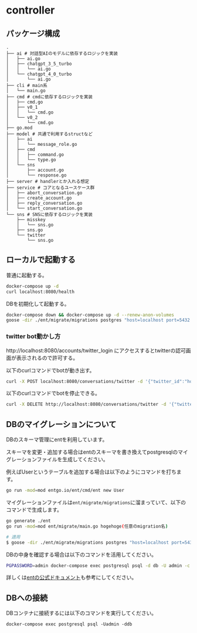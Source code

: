 # controller

## パッケージ構成

```
.
├── ai # 対話型AIのモデルに依存するロジックを実装
│   ├── ai.go
│   ├── chatgpt_3_5_turbo
│   │   └── ai.go
│   └── chatgpt_4_0_turbo
│       └── ai.go
├── cli # main系
│   └── main.go
├── cmd # cmdに依存するロジックを実装
│   ├── cmd.go
│   ├── v0_1
│   │   └── cmd.go
│   └── v0_2
│       └── cmd.go
├── go.mod
├── model # 共通で利用するstructなど
│   ├── ai 
│   │   └── message_role.go
│   ├── cmd
│   │   ├── command.go
│   │   └── type.go
│   └── sns
│       ├── account.go
│       └── response.go
├── server # handlerとか入れる想定
├── service # コアとなるユースケース群
│   ├── abort_conversation.go
│   ├── create_account.go
│   ├── reply_conversation.go
│   └── start_conversation.go
└── sns # SNSに依存するロジックを実装
    ├── misskey
    │   └── sns.go
    ├── sns.go
    └── twitter
        └── sns.go
```

## ローカルで起動する

普通に起動する。

```sh
docker-compose up -d
curl localhost:8080/health
```

DBを初期化して起動する。

```sh
docker-compose down && docker-compose up -d --renew-anon-volumes
goose -dir ./ent/migrate/migrations postgres "host=localhost port=5432 user=admin password=admin dbname=db sslmode=disable" up # tableを初期化
```

### twitter bot動かし方

http://localhost:8080/accounts/twitter_login にアクセスするとtwitterの認可画面が表示されるので許可する。

以下のcurlコマンドでbotが動き出す。

```sh
curl -X POST localhost:8080/conversations/twitter -d '{"twitter_id":"hoge","ai_model":"gpt-3.5-turbo","cmd_version":"v0.1"}'
```

以下のcurlコマンドでbotを停止できる。

```sh
curl -X DELETE http://localhost:8080/conversations/twitter -d '{"twitter_id":"hoge"}'
```



## DBのマイグレーションについて

DBのスキーマ管理にentを利用しています。

スキーマを変更・追加する場合はentのスキーマを書き換えてpostgresqlのマイグレーションファイルを生成してください。

例えばUserというテーブルを追加する場合は以下のようにコマンドを打ちます。
```sh
go run -mod=mod entgo.io/ent/cmd/ent new User
```

マイグレーションファイルは`ent/migrate/migrations`に溜まっていて、以下のコマンドで生成します。
```sh
go generate ./ent
go run -mod=mod ent/migrate/main.go hogehoge(任意のmigration名)

# 適用
$ goose -dir ./ent/migrate/migrations postgres "host=localhost port=5432 user=admin password=admin dbname=db sslmode=disable" up
```

DBの中身を確認する場合は以下のコマンドを活用してください。
```sh
PGPASSWORD=admin docker-compose exec postgresql psql -d db -U admin -c "\dt"
```

詳しくは[entの公式ドキュメント](https://entgo.io/ja/docs/getting-started)も参考にしてください。

## DBへの接続

DBコンテナに接続するには以下のコマンドを実行してください。

```
docker-compose exec postgresql psql -Uadmin -ddb
```
